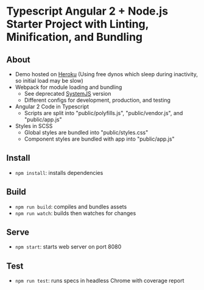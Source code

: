 # Typescript Angular 2 + Node.js Starter Project with Linting, Minification, and Bundling

## About
* Demo hosted on [Heroku](https://tour-of-heroes-typescript.herokuapp.com/)
    (Using free dynos which sleep during inactivity, so initial load may be slow)
* Webpack for module loading and bundling
    * See deprecated [SystemJS](https://github.com/smmorneau/tour-of-heroes/tree/v2.0) version
    * Different configs for development, production, and testing
* Angular 2 Code in Typescript
    * Scripts are split into "public/polyfills.js", "public/vendor.js", and "public/app.js"
* Styles in SCSS
    * Global styles are bundled into "public/styles.css"
    * Component styles are bundled with app into "public/app.js"

## Install
* `npm install`: installs dependencies

## Build
* `npm run build`: compiles and bundles assets
* `npm run watch`: builds then watches for changes

## Serve
* `npm start`: starts web server on port 8080

## Test
* `npm run test`: runs specs in headless Chrome with coverage report
